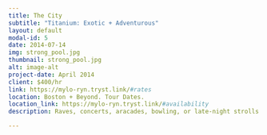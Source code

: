 ```yaml
---
title: The City
subtitle: "Titanium: Exotic + Adventurous"
layout: default
modal-id: 5
date: 2014-07-14
img: strong_pool.jpg
thumbnail: strong_pool.jpg
alt: image-alt
project-date: April 2014
client: $400/hr
link: https://mylo-ryn.tryst.link/#rates
location: Boston + Beyond. Tour Dates.
location_link: https://mylo-ryn.tryst.link/#availability
description: Raves, concerts, aracades, bowling, or late-night strolls through the park. Let the city lights whisper secrets in our ears, before we fall into bed with each other. 

---
```

